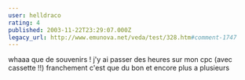 ```yaml
---
user: helldraco
rating: 4
published: 2003-11-22T23:29:07.000Z
legacy_url: http://www.emunova.net/veda/test/328.htm#comment-1747
---
```

whaaa que de souvenirs ! j'y ai passer des heures sur mon cpc (avec cassette !!) franchement c'est que du bon et encore plus a plusieurs